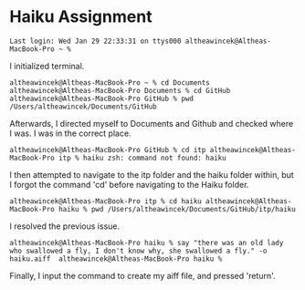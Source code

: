 # Haiku Assignment
`Last login: Wed Jan 29 22:33:31 on ttys000
altheawincek@Altheas-MacBook-Pro ~ %`

I initialized terminal.

`altheawincek@Altheas-MacBook-Pro ~ % cd Documents                        
altheawincek@Altheas-MacBook-Pro Documents % cd GitHub
altheawincek@Altheas-MacBook-Pro GitHub % pwd
/Users/altheawincek/Documents/GitHub`

Afterwards, I directed myself to Documents and Github and checked where I was. I was in the correct place.

`altheawincek@Altheas-MacBook-Pro GitHub % cd itp
altheawincek@Altheas-MacBook-Pro itp % haiku
zsh: command not found: haiku`

I then attempted to navigate to the itp folder and the haiku folder within, but I forgot the command 'cd' before navigating to the Haiku folder.

`altheawincek@Altheas-MacBook-Pro itp % cd haiku
altheawincek@Altheas-MacBook-Pro haiku % pwd
/Users/altheawincek/Documents/GitHub/itp/haiku`

I resolved the previous issue.

`altheawincek@Altheas-MacBook-Pro haiku % say "there was an old lady who swallowed a fly, I don't know why, she swallowed a fly." -o haiku.aiff 
altheawincek@Altheas-MacBook-Pro haiku %`

Finally, I input the command to create my aiff file, and pressed 'return'.
